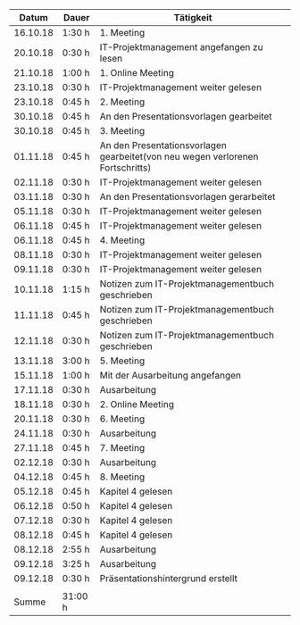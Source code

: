 Datum | Dauer | Tätigkeit
-------- | -------- | --------
16.10.18 | 1:30 h   | 1. Meeting
20.10.18 | 0:30 h   | IT-Projektmanagement angefangen zu lesen
21.10.18 | 1:00 h   | 1. Online Meeting
23.10.18 | 0:30 h   | IT-Projektmanagement weiter gelesen
23.10.18 | 0:45 h   | 2. Meeting
30.10.18 | 0:45 h   | An den Presentationsvorlagen gearbeitet
30.10.18 | 0:45 h   | 3. Meeting
01.11.18 | 0:45 h   | An den Presentationsvorlagen gearbeitet(von neu wegen verlorenen Fortschritts)
02.11.18 | 0:30 h   | IT-Projektmanagement weiter gelesen
03.11.18 | 0:30 h   | An den Presentationsvorlagen gerarbeitet
05.11.18 | 0:30 h   | IT-Projektmanagement weiter gelesen
06.11.18 | 0:45 h   | IT-Projektmanagement weiter gelesen
06.11.18 | 0:45 h   | 4. Meeting
08.11.18 | 0:30 h   | IT-Projektmanagement weiter gelesen
09.11.18 | 0:30 h   | IT-Projektmanagement weiter gelesen
10.11.18 | 1:15 h   | Notizen zum IT-Projektmanagementbuch geschrieben
11.11.18 | 0:45 h   | Notizen zum IT-Projektmanagementbuch geschrieben
12.11.18 | 0:30 h   | Notizen zum IT-Projektmanagementbuch geschrieben
13.11.18 | 3:00 h   | 5. Meeting
15.11.18 | 1:00 h   | Mit der Ausarbeitung angefangen
17.11.18 | 0:30 h   | Ausarbeitung
18.11.18 | 0:30 h   | 2. Online Meeting
20.11.18 | 0:30 h   | 6. Meeting
24.11.18 | 0:30 h   | Ausarbeitung 
27.11.18 | 0:45 h   | 7. Meeting
02.12.18 | 0:30 h   | Ausarbeitung
04.12.18 | 0:45 h   | 8. Meeting
05.12.18 | 0:45 h   | Kapitel 4 gelesen
06.12.18 | 0:50 h   | Kapitel 4 gelesen
07.12.18 | 0:30 h   | Kapitel 4 gelesen
08.12.18 | 0:45 h   | Kapitel 4 gelesen
08.12.18 | 2:55 h   | Ausarbeitung
09.12.18 | 3:25 h   | Ausarbeitung
09.12.18 | 0:30 h   | Präsentationshintergrund erstellt
   |   |  
Summe | 31:00 h  |
